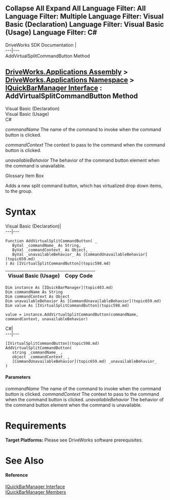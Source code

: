 Collapse All Expand All Language Filter: All  Language Filter: Multiple  Language Filter: Visual Basic (Declaration) Language Filter: Visual Basic (Usage) Language Filter: C#  
---  
DriveWorks SDK Documentation  |   
---|---  
AddVirtualSplitCommandButton Method   
  
[DriveWorks.Applications Assembly](topic13.md) > [DriveWorks.Applications Namespace](topic16.md) > [IQuickBarManager Interface](topic403.md) : AddVirtualSplitCommandButton Method  
---  
  
Visual Basic (Declaration)    
Visual Basic (Usage)    
C# 

_commandName_
    The name of the command to invoke when the command button is clicked.

_commandContext_
    The context to pass to the command when the command button is clicked.

_unavailableBehavior_
    The behavior of the command button element when the command is unavailable.

Glossary Item Box

Adds a new split command button, which has virtualized drop down items, to the group. 

# Syntax

Visual Basic (Declaration)|   
---|---  
      
    
    Function AddVirtualSplitCommandButton( _
       ByVal _commandName_ As String, _
       ByVal _commandContext_ As Object, _
       ByVal _unavailableBehavior_ As [CommandUnavailableBehavior](topic659.md) _
    ) As [IVirtualSplitCommandButton](topic598.md)  
  
Visual Basic (Usage)| Copy Code  
---|---  
      
    
    Dim instance As [IQuickBarManager](topic403.md)
    Dim commandName As String
    Dim commandContext As Object
    Dim unavailableBehavior As [CommandUnavailableBehavior](topic659.md)
    Dim value As [IVirtualSplitCommandButton](topic598.md)
     
    value = instance.AddVirtualSplitCommandButton(commandName, commandContext, unavailableBehavior)  
  
C#|   
---|---  
      
    
    [IVirtualSplitCommandButton](topic598.md) AddVirtualSplitCommandButton( 
       string _commandName_ ,
       object _commandContext_ ,
       [CommandUnavailableBehavior](topic659.md) _unavailableBehavior_
    )  
  
#### Parameters

 _commandName_
    The name of the command to invoke when the command button is clicked.
_commandContext_
    The context to pass to the command when the command button is clicked.
_unavailableBehavior_
    The behavior of the command button element when the command is unavailable.

# Requirements

**Target Platforms:** Please see DriveWorks software prerequisites.

# See Also

#### Reference

[IQuickBarManager Interface](topic403.md)   
[IQuickBarManager Members](topic404.md)


